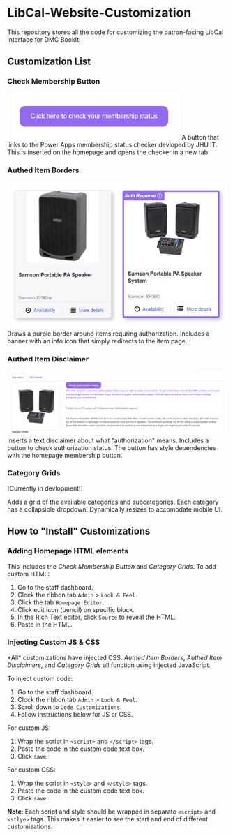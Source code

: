 # LibCal-Website-Customization

This repository stores all the code for customizing the patron-facing LibCal interface for DMC BookIt!

## Customization List

### Check Membership Button

![Check membership button screenshot](images/readme_images/membership-button.png)
A button that links to the Power Apps membership status checker devloped by JHU IT. This is inserted on the homepage and opens the checker in a new tab.

### Authed Item Borders

![Authed Item Border screenshot](images/readme_images/authed-item-borders.png)
Draws a purple border around items requring authorization. Includes a banner with an info icon that simply redirects to the item page.

### Authed Item Disclaimer

![Authed Item Disclaimer screenshot](images/readme_images/authed-item-disclaimer.png)
Inserts a text disclaimer about what "authorization" means. Includes a button to check authorization status. The button has style dependencies with the homepage membership button.

### Category Grids

[Currently in devlopment!]

Adds a grid of the available categories and subcategories. Each category has a collapsible dropdown. Dynamically resizes to accomodate mobile UI.

## How to "Install" Customizations

### Adding Homepage HTML elements

This includes the *Check Membership Button* and *Category Grids*. To add custom HTML:

1. Go to the staff dashboard.
2. Clock the ribbon tab `Admin` > `Look & Feel`.
3. Click the tab `Homepage Editor`.
4. Click edit icon (pencil) on specific block.
5. In the Rich Text editor, click `Source` to reveal the HTML.
6. Paste in the HTML.

### Injecting Custom JS & CSS

\*All\* customizations have injected CSS. *Authed Item Borders*, *Authed Item Disclaimers*, and *Category Grids* all function using injected JavaScript.

To inject custom code:

1. Go to the staff dashboard.
2. Clock the ribbon tab `Admin` > `Look & Feel`.
3. Scroll down to `Code Customizations`.
4. Follow instructions below for JS or CSS.

For custom JS:

1. Wrap the script in `<script>` and `</script>` tags.
2. Paste the code in the custom code text box.
3. Click `save`.

For custom CSS:

1. Wrap the script in `<style>` and `</style>` tags.
2. Paste the code in the custom code text box.
3. Click `save`.

**Note**: Each script and style should be wrapped in separate `<script>` and `<stlye>` tags. This makes it easier to see the start and end of different customizations.
